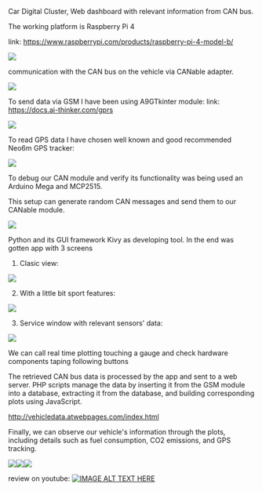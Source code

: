 Car Digital Cluster, Web dashboard with relevant information from CAN bus.


The working platform is Raspberry Pi 4

link: https://www.raspberrypi.com/products/raspberry-pi-4-model-b/

![](rpi4.png)

communication with the CAN bus on the vehicle via CANable adapter.

![](CANable.png)

To send data via GSM I have been using A9GTkinter module:
link: https://docs.ai-thinker.com/gprs 

![](1.webp)

To read GPS data I have chosen well known and good recommended Neo6m GPS tracker:

![](neo6m.webp)

To debug our CAN module and verify its functionality was being used an Arduino Mega and MCP2515.

This setup can generate random CAN messages and send them to our CANable module.

![](ATMega2560+MCP2515_.png)


Python and its GUI framework Kivy as developing tool.
In the end was gotten app with 3 screens

1. Clasic view:

![](1screen.png)

2. With a little bit sport features:

![](2screen.png)

3. Service window with relevant sensors' data:

![](3screen.png)

We can call real time plotting touching a gauge and check hardware components taping following buttons

The retrieved CAN bus data is processed by the app and sent to a web server. PHP scripts manage the data by inserting it 
from the GSM module into a database, extracting it from the database, and building corresponding plots using JavaScript.

http://vehicledata.atwebpages.com/index.html

Finally, we can observe our vehicle's information through the plots, including details such as fuel consumption, 
CO2 emissions, and GPS tracking.

![](web1.png)![](web2.png)![](web3.png)

review on youtube:
[![IMAGE ALT TEXT HERE](https://img.youtube.com/vi/e2QAAOhgJqs/0.jpg)](https://www.youtube.com/watch?v=e2QAAOhgJqs)


